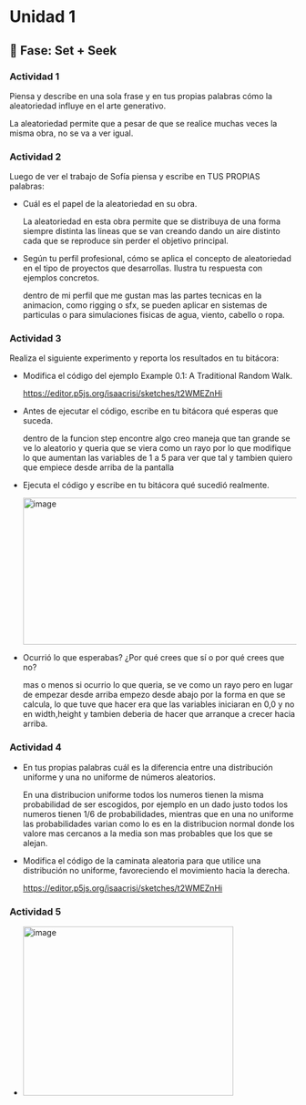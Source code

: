 # Unidad 1

## 🔎 Fase: Set + Seek

### Actividad 1

Piensa y describe en una sola frase y en tus propias palabras cómo la aleatoriedad influye en el arte generativo.

La aleatoriedad permite que a pesar de que se realice muchas veces la misma obra, no se va a ver igual.

### Actividad 2 

Luego de ver el trabajo de Sofía piensa y escribe en TUS PROPIAS palabras:

- Cuál es el papel de la aleatoriedad en su obra.

  La aleatoriedad en esta obra permite que se distribuya de una forma siempre distinta las lineas que se van creando dando un aire distinto cada que se reproduce sin perder el objetivo principal.
  
- Según tu perfil profesional, cómo se aplica el concepto de aleatoriedad en el tipo de proyectos que desarrollas. Ilustra tu respuesta con ejemplos concretos.

  dentro de mi perfil que me gustan mas las partes tecnicas en la animacion, como rigging o sfx, se pueden aplicar en sistemas de particulas o para simulaciones fisicas de agua, viento, cabello o ropa.

### Actividad 3

Realiza el siguiente experimento y reporta los resultados en tu bitácora:

  - Modifica el código del ejemplo Example 0.1: A Traditional Random Walk.
    
    https://editor.p5js.org/isaacrisi/sketches/t2WMEZnHi
    
  - Antes de ejecutar el código, escribe en tu bitácora qué esperas que suceda.
    
    dentro de la funcion step encontre algo creo maneja que tan grande se ve lo aleatorio y queria que se viera como un rayo por lo que modifique lo que aumentan las variables de 1 a 5 para ver que tal y tambien quiero que empiece desde arriba de la pantalla
    
  - Ejecuta el código y escribe en tu bitácora qué sucedió realmente.
    
    <img width="639" height="258" alt="image" src="https://github.com/user-attachments/assets/fbe42cca-97fc-49e0-87a8-7cf0de04978b" />

  - Ocurrió lo que esperabas? ¿Por qué crees que sí o por qué crees que no?
    
    mas o menos si ocurrio lo que queria, se ve como un rayo pero en lugar de empezar desde arriba empezo desde abajo por la forma en que se calcula, lo que tuve que hacer era que las variables iniciaran en 0,0 y no en width,height y tambien deberia de hacer que   arranque a crecer hacia arriba.
    
  
### Actividad 4

  - En tus propias palabras cuál es la diferencia entre una distribución uniforme y una no uniforme de números aleatorios.
    
    En una distribucion uniforme todos los numeros tienen la misma probabilidad de ser escogidos, por ejemplo en un dado justo todos los numeros tienen 1/6 de probabilidades, mientras que en una no uniforme las probabilidades varian como lo es en la distribucion normal donde los valore mas cercanos a la media son mas probables que los que se alejan.
    
  - Modifica el código de la caminata aleatoria para que utilice una distribución no uniforme, favoreciendo el movimiento hacia la derecha.
    
    https://editor.p5js.org/isaacrisi/sketches/t2WMEZnHi

### Actividad 5

  - <img width="369" height="297" alt="image" src="https://github.com/user-attachments/assets/794bd144-44c9-4105-9896-18bdbc879988" />

  

    

  
